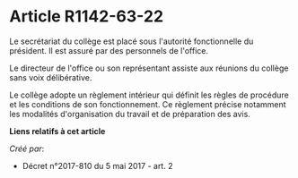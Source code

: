 # Article R1142-63-22

Le secrétariat du collège est placé sous l'autorité fonctionnelle du président. Il est assuré par des personnels de l'office.

Le directeur de l'office ou son représentant assiste aux réunions du collège sans voix délibérative.

Le collège adopte un règlement intérieur qui définit les règles de procédure et les conditions de son fonctionnement. Ce
règlement précise notamment les modalités d'organisation du travail et de préparation des avis.

**Liens relatifs à cet article**

_Créé par_:

  - Décret n°2017-810 du 5 mai 2017 - art. 2
